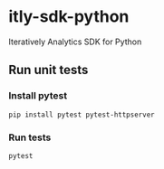 # itly-sdk-python
Iteratively Analytics SDK for Python

## Run unit tests

### Install pytest

```
pip install pytest pytest-httpserver
```

### Run tests

```
pytest
```
